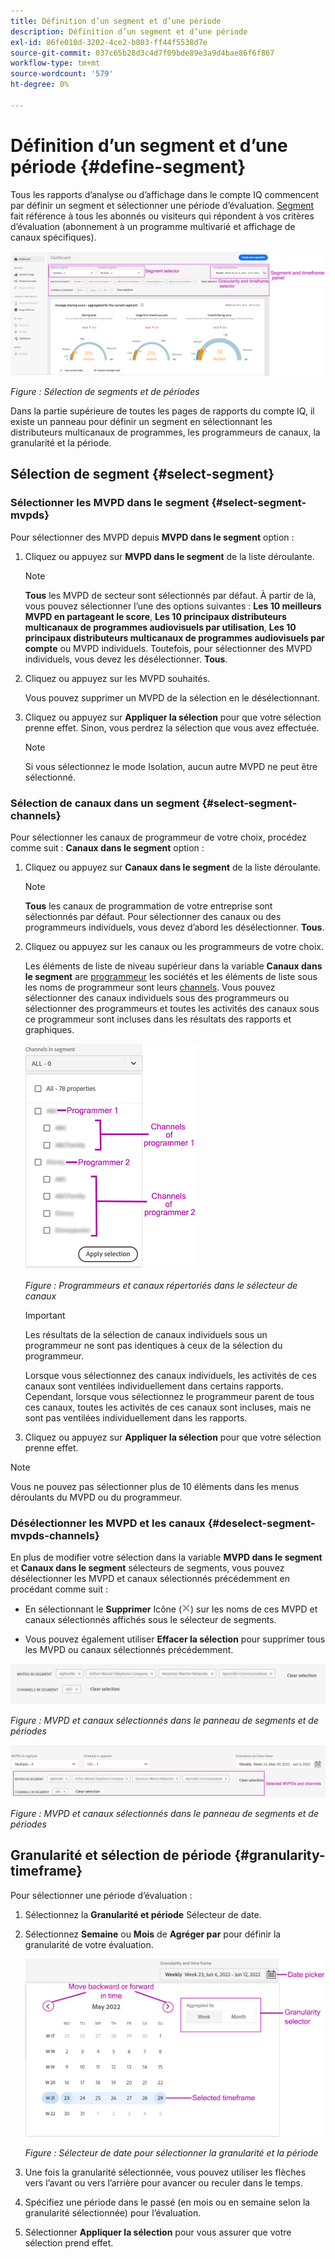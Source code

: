 ```yaml
---
title: Définition d’un segment et d’une période
description: Définition d’un segment et d’une période
exl-id: 86fe010d-3202-4ce2-b803-ff44f5538d7e
source-git-commit: 037c65b28d3c4d7f09bde89e3a9d4bae86f6f867
workflow-type: tm+mt
source-wordcount: '579'
ht-degree: 0%

---
```


# Définition d’un segment et d’une période {#define-segment}

Tous les rapports d’analyse ou d’affichage dans le compte IQ commencent par définir un segment et sélectionner une période d’évaluation. [Segment](/help/AccountIQ/product-concepts.md#segmet-def) fait référence à tous les abonnés ou visiteurs qui répondent à vos critères d’évaluation (abonnement à un programme multivarié et affichage de canaux spécifiques).

![](assets/segment-panel.png)

*Figure : Sélection de segments et de périodes*

Dans la partie supérieure de toutes les pages de rapports du compte IQ, il existe un panneau pour définir un segment en sélectionnant les distributeurs multicanaux de programmes, les programmeurs de canaux, la granularité et la période.

## Sélection de segment {#select-segment}

### Sélectionner les MVPD dans le segment {#select-segment-mvpds}

Pour sélectionner des MVPD depuis **MVPD dans le segment** option :

1. Cliquez ou appuyez sur **MVPD dans le segment** de la liste déroulante.

   >[!NOTE]
   >
   >**Tous** les MVPD de secteur sont sélectionnés par défaut. À partir de là, vous pouvez sélectionner l’une des options suivantes : **Les 10 meilleurs MVPD en partageant le score**, **Les 10 principaux distributeurs multicanaux de programmes audiovisuels par utilisation**, **Les 10 principaux distributeurs multicanaux de programmes audiovisuels par compte** ou MVPD individuels. Toutefois, pour sélectionner des MVPD individuels, vous devez les désélectionner. **Tous**.

1. Cliquez ou appuyez sur les MVPD souhaités.

   Vous pouvez supprimer un MVPD de la sélection en le désélectionnant.

1. Cliquez ou appuyez sur **Appliquer la sélection** pour que votre sélection prenne effet. Sinon, vous perdrez la sélection que vous avez effectuée.

   >[!NOTE]
   >
   >Si vous sélectionnez le mode Isolation, aucun autre MVPD ne peut être sélectionné.

### Sélection de canaux dans un segment {#select-segment-channels}

Pour sélectionner les canaux de programmeur de votre choix, procédez comme suit : **Canaux dans le segment** option :

1. Cliquez ou appuyez sur **Canaux dans le segment** de la liste déroulante.

   >[!NOTE]
   >
   >**Tous** les canaux de programmation de votre entreprise sont sélectionnés par défaut. Pour sélectionner des canaux ou des programmeurs individuels, vous devez d’abord les désélectionner. **Tous**.

1. Cliquez ou appuyez sur les canaux ou les programmeurs de votre choix.

   Les éléments de liste de niveau supérieur dans la variable **Canaux dans le segment** are [programmeur](/help/AccountIQ/product-concepts.md#programmer-def) les sociétés et les éléments de liste sous les noms de programmeur sont leurs [channels](/help/AccountIQ/product-concepts.md#channel-def). Vous pouvez sélectionner des canaux individuels sous des programmeurs ou sélectionner des programmeurs et toutes les activités des canaux sous ce programmeur sont incluses dans les résultats des rapports et graphiques.

   ![](assets/programmer-channels.png)


   *Figure : Programmeurs et canaux répertoriés dans le sélecteur de canaux*

   >[!IMPORTANT]
   >
   >Les résultats de la sélection de canaux individuels sous un programmeur ne sont pas identiques à ceux de la sélection du programmeur.
   >
   >
   >Lorsque vous sélectionnez des canaux individuels, les activités de ces canaux sont ventilées individuellement dans certains rapports. Cependant, lorsque vous sélectionnez le programmeur parent de tous ces canaux, toutes les activités de ces canaux sont incluses, mais ne sont pas ventilées individuellement dans les rapports.

1. Cliquez ou appuyez sur **Appliquer la sélection** pour que votre sélection prenne effet.

>[!NOTE]
>
>Vous ne pouvez pas sélectionner plus de 10 éléments dans les menus déroulants du MVPD ou du programmeur.

### Désélectionner les MVPD et les canaux {#deselect-segment-mvpds-channels}

En plus de modifier votre sélection dans la variable **MVPD dans le segment** et **Canaux dans le segment** sélecteurs de segments, vous pouvez désélectionner les MVPD et canaux sélectionnés précédemment en procédant comme suit :

* En sélectionnant le **Supprimer** Icône (![icône de suppression](assets/remove-icon.png)) sur les noms de ces MVPD et canaux sélectionnés affichés sous le sélecteur de segments.

* Vous pouvez également utiliser **Effacer la sélection** pour supprimer tous les MVPD ou canaux sélectionnés précédemment.

![](assets/segment-panel-selection1.png)

*Figure : MVPD et canaux sélectionnés dans le panneau de segments et de périodes*

![](assets/segment-panel-selection.png)

*Figure : MVPD et canaux sélectionnés dans le panneau de segments et de périodes*

## Granularité et sélection de période {#granularity-timeframe}

Pour sélectionner une période d’évaluation :

1. Sélectionnez la **Granularité et période** Sélecteur de date.

1. Sélectionnez **Semaine** ou **Mois** de **Agréger par** pour définir la granularité de votre évaluation.

   ![](assets/granularity-timeframe-weekwise.png)


   *Figure : Sélecteur de date pour sélectionner la granularité et la période*

1. Une fois la granularité sélectionnée, vous pouvez utiliser les flèches vers l’avant ou vers l’arrière pour avancer ou reculer dans le temps.

1. Spécifiez une période dans le passé (en mois ou en semaine selon la granularité sélectionnée) pour l’évaluation.

1. Sélectionner **Appliquer la sélection** pour vous assurer que votre sélection prend effet.
